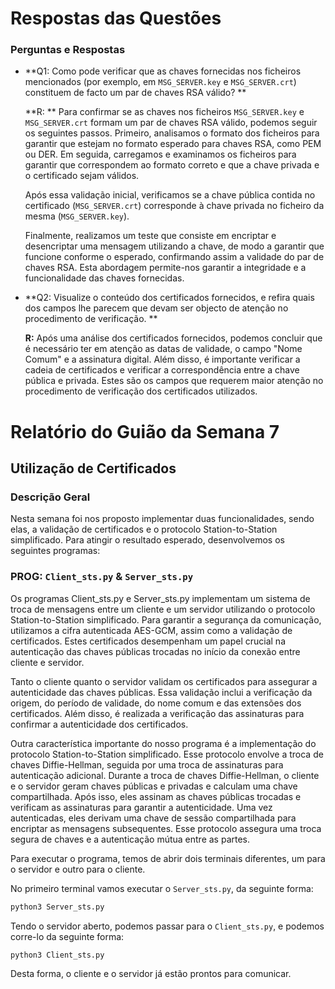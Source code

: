 # Respostas das Questões

### Perguntas e Respostas

- **Q1: Como pode verificar que as chaves fornecidas nos ficheiros mencionados (por exemplo, em `MSG_SERVER.key` e `MSG_SERVER.crt`) constituem de facto um par de chaves RSA válido? **

    **R: ** Para confirmar se as chaves nos ficheiros `MSG_SERVER.key` e `MSG_SERVER.crt` formam um par de chaves RSA válido, podemos seguir os seguintes passos. Primeiro, analisamos o formato dos ficheiros para garantir que estejam no formato esperado para chaves RSA, como PEM ou DER. Em seguida, carregamos e examinamos os ficheiros para garantir que correspondem ao formato correto e que a chave privada e o certificado sejam válidos.

  Após essa validação inicial, verificamos se a chave pública contida no certificado (`MSG_SERVER.crt`) corresponde à chave privada no ficheiro da mesma (`MSG_SERVER.key`).

  Finalmente, realizamos um teste que consiste em encriptar e desencriptar uma mensagem utilizando a chave, de modo a garantir que funcione conforme o esperado, confirmando assim a validade do par de chaves RSA. Esta abordagem permite-nos garantir a integridade e a funcionalidade das chaves fornecidas.

- **Q2: Visualize o conteúdo dos certificados fornecidos, e refira quais dos campos lhe parecem que devam ser objecto de atenção no procedimento de verificação. **
  
    **R:** Após uma análise dos certificados fornecidos, podemos concluir que é necessário ter em atenção as datas de validade, o campo "Nome Comum" e a assinatura digital. Além disso, é importante verificar a cadeia de certificados e verificar a correspondência entre a chave pública e privada. Estes são os campos que requerem maior atenção no procedimento de verificação dos certificados utilizados.



# Relatório do Guião da Semana 7

## Utilização de Certificados

### Descrição Geral
Nesta semana foi nos proposto implementar duas funcionalidades, sendo elas, a validação de certificados e o protocolo Station-to-Station simplificado. Para atingir o resultado esperado, desenvolvemos os seguintes programas:

### PROG: `Client_sts.py` & `Server_sts.py`


Os programas Client_sts.py e Server_sts.py implementam um sistema de troca de mensagens entre um cliente e um servidor utilizando o protocolo Station-to-Station simplificado. Para garantir a segurança da comunicação, utilizamos a cifra autenticada AES-GCM, assim como a validação de certificados. Estes certificados desempenham um papel crucial na autenticação das chaves públicas trocadas no início da conexão entre cliente e servidor.

Tanto o cliente quanto o servidor validam os certificados para assegurar a autenticidade das chaves públicas. Essa validação inclui a verificação da origem, do período de validade, do nome comum e das extensões dos certificados. Além disso, é realizada a verificação das assinaturas para confirmar a autenticidade dos certificados.

Outra característica importante do nosso programa é a implementação do protocolo Station-to-Station simplificado. Esse protocolo envolve a troca de chaves Diffie-Hellman, seguida por uma troca de assinaturas para autenticação adicional. Durante a troca de chaves Diffie-Hellman, o cliente e o servidor geram chaves públicas e privadas e calculam uma chave compartilhada. Após isso, eles assinam as chaves públicas trocadas e verificam as assinaturas para garantir a autenticidade. Uma vez autenticadas, eles derivam uma chave de sessão compartilhada para encriptar as mensagens subsequentes. Esse protocolo assegura uma troca segura de chaves e a autenticação mútua entre as partes.

Para executar o programa, temos de abrir dois terminais diferentes, um para o servidor e outro para o cliente.

No primeiro terminal vamos executar o `Server_sts.py`, da seguinte forma:
```bash
python3 Server_sts.py
```

Tendo o servidor aberto, podemos passar para o `Client_sts.py`, e podemos corre-lo da seguinte forma:
```bash
python3 Client_sts.py
```

Desta forma, o cliente e o servidor já estão prontos para comunicar.





